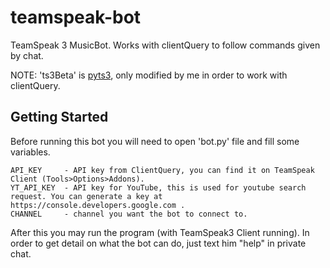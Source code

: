 # teamspeak-bot

TeamSpeak 3 MusicBot. Works with clientQuery to follow commands given by chat.

NOTE: 'ts3Beta' is [pyts3](https://github.com/benediktschmitt/py-ts3), only modified by me in order to work with clientQuery.

## Getting Started

Before running this bot you will need to open 'bot.py' file and fill some variables.

    API_KEY     - API key from ClientQuery, you can find it on TeamSpeak Client (Tools>Options>Addons).
    YT_API_KEY  - API key for YouTube, this is used for youtube search request. You can generate a key at https://console.developers.google.com .
    CHANNEL     - channel you want the bot to connect to.

After this you may run the program (with TeamSpeak3 Client running).
In order to get detail on what the bot can do, just text him "help" in private chat.
